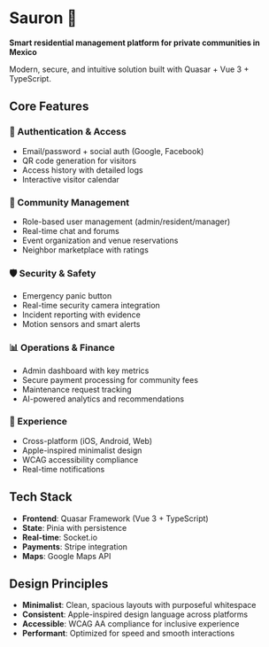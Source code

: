 # Sauron 🏢

**Smart residential management platform for private communities in Mexico**

Modern, secure, and intuitive solution built with Quasar + Vue 3 + TypeScript.

## Core Features

### 🔐 Authentication & Access
- Email/password + social auth (Google, Facebook)
- QR code generation for visitors
- Access history with detailed logs
- Interactive visitor calendar

### 👥 Community Management
- Role-based user management (admin/resident/manager)
- Real-time chat and forums
- Event organization and venue reservations
- Neighbor marketplace with ratings

### 🛡️ Security & Safety
- Emergency panic button
- Real-time security camera integration
- Incident reporting with evidence
- Motion sensors and smart alerts

### 📊 Operations & Finance
- Admin dashboard with key metrics
- Secure payment processing for community fees
- Maintenance request tracking
- AI-powered analytics and recommendations

### 📱 Experience
- Cross-platform (iOS, Android, Web)
- Apple-inspired minimalist design
- WCAG accessibility compliance
- Real-time notifications

## Tech Stack

- **Frontend**: Quasar Framework (Vue 3 + TypeScript)
- **State**: Pinia with persistence
- **Real-time**: Socket.io
- **Payments**: Stripe integration
- **Maps**: Google Maps API

## Design Principles

- **Minimalist**: Clean, spacious layouts with purposeful whitespace
- **Consistent**: Apple-inspired design language across platforms
- **Accessible**: WCAG AA compliance for inclusive experience
- **Performant**: Optimized for speed and smooth interactions